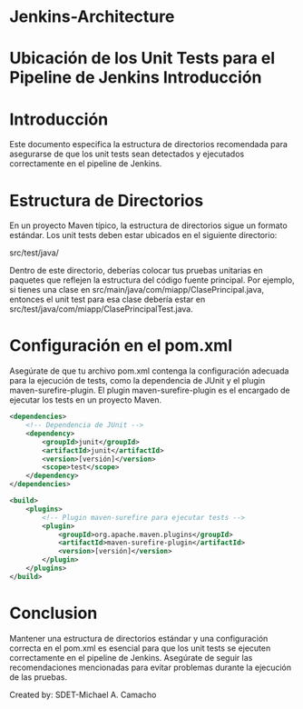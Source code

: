 # Jenkins-Architecture

# Ubicación de los Unit Tests para el Pipeline de Jenkins Introducción
# Introducción
Este documento especifica la estructura de directorios recomendada para asegurarse de que los unit tests sean detectados y ejecutados correctamente en el pipeline de Jenkins.

# Estructura de Directorios
En un proyecto Maven típico, la estructura de directorios sigue un formato estándar. Los unit tests deben estar ubicados en el siguiente directorio:

src/test/java/

Dentro de este directorio, deberías colocar tus pruebas unitarias en paquetes que reflejen la estructura del código fuente principal. Por ejemplo, si tienes una clase en src/main/java/com/miapp/ClasePrincipal.java, entonces el unit test para esa clase debería estar en src/test/java/com/miapp/ClasePrincipalTest.java.

# Configuración en el pom.xml
Asegúrate de que tu archivo pom.xml contenga la configuración adecuada para la ejecución de tests, como la dependencia de JUnit y el plugin maven-surefire-plugin. El plugin maven-surefire-plugin es el encargado de ejecutar los tests en un proyecto Maven.

```xml
<dependencies>
    <!-- Dependencia de JUnit -->
    <dependency>
        <groupId>junit</groupId>
        <artifactId>junit</artifactId>
        <version>[versión]</version>
        <scope>test</scope>
    </dependency>
</dependencies>

<build>
    <plugins>
        <!-- Plugin maven-surefire para ejecutar tests -->
        <plugin>
            <groupId>org.apache.maven.plugins</groupId>
            <artifactId>maven-surefire-plugin</artifactId>
            <version>[versión]</version>
        </plugin>
    </plugins>
</build>
```

# Conclusion
Mantener una estructura de directorios estándar y una configuración correcta en el pom.xml es esencial para que los unit tests se ejecuten correctamente en el pipeline de Jenkins. Asegúrate de seguir las recomendaciones mencionadas para evitar problemas durante la ejecución de las pruebas.

Created by: SDET-Michael A. Camacho
